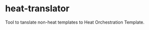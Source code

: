 heat-translator
===============

Tool to tanslate non-heat templates to Heat Orchestration Template.
